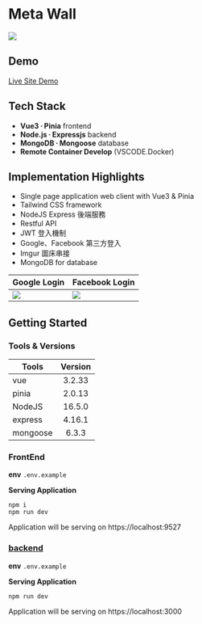 # Meta Wall

![](https://i.imgur.com/0r2NF4b.png)

## Demo
[Live Site Demo](meta-wall.vercel.app)

## Tech Stack
- **Vue3 ∙ Pinia** frontend
- **Node.js ∙ Expressjs** backend
- **MongoDB ∙ Mongoose** database
- **Remote Container Develop** (VSCODE.Docker)


## Implementation Highlights
- Single page application web client with Vue3 & Pinia
- Tailwind CSS framework
- NodeJS Express 後端服務
- Restful API
- JWT 登入機制
- Google、Facebook 第三方登入
- Imgur 圖床串接
- MongoDB for database

| Google Login | Facebook Login | 
| -------- | -------- | 
| ![](https://i.imgur.com/DAu20oT.gif)     | ![](https://i.imgur.com/xwAfMDF.gif)     | 

## Getting Started
### Tools & Versions

| Tools | Version |
| -------- | :--------: | 
|vue|3.2.33|
|pinia|2.0.13|
| NodeJS     | 16.5.0     | 
|express|4.16.1|
|mongoose | 6.3.3|


### FrontEnd

**env**
`.env.example`

**Serving Application**
```
npm i
npm run dev
```

Application will be serving on https://localhost:9527

### [backend](https://github.com/naikyding/meta-wall_backend)

**env**
`.env.example`

**Serving Application**
```
npm run dev
```

Application will be serving on https://localhost:3000
